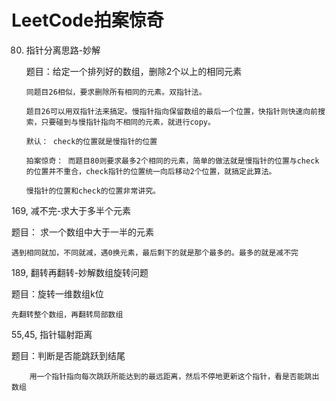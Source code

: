 # LeetCode拍案惊奇

80. 指针分离思路-妙解

    题目：给定一个排列好的数组，删除2个以上的相同元素
        
        同题目26相似，要求删除所有相同的元素。双指针法。
        
        题目26可以用双指针法来搞定。慢指针指向保留数组的最后一个位置，快指针则快速向前搜索，只要碰到与慢指针指向不相同的元素，就进行copy。
        
        默认： check的位置就是慢指针的位置
        
        拍案惊奇： 而题目80则要求最多2个相同的元素，简单的做法就是慢指针的位置与check的位置并不重合，check指针的位置统一向后移动2个位置，就搞定此算法。
        
        慢指针的位置和check的位置非常讲究。

169, 减不完-求大于多半个元素

   题目： 求一个数组中大于一半的元素

    遇到相同就加，不同就减，遇0换元素，最后剩下的就是那个最多的。最多的就是减不完

189, 翻转再翻转-妙解数组旋转问题

   题目：旋转一维数组k位

    先翻转整个数组，再翻转局部数组

55,45, 指针辐射距离

  题目：判断是否能跳跃到结尾

        用一个指针指向每次跳跃所能达到的最远距离，然后不停地更新这个指针，看是否能跳出数组
